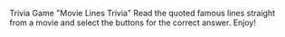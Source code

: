 Trivia Game
"Movie Lines Trivia"
Read the quoted famous lines straight from a movie and select the buttons for the correct answer. Enjoy!
